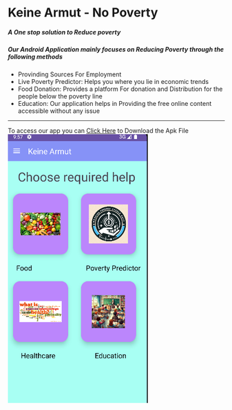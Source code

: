 <h1>Keine Armut - No Poverty</h1>
<h5>A One stop solution to Reduce poverty</h5>
<h5>Our Android Application mainly focuses on Reducing Poverty through the following methods</h5>
<ul>
    <li>Provinding Sources For Employment</li>
    <li>Live Poverty Predictor: Helps you where you lie in economic trends</li>
    <li>Food Donation: Provides a platform For  donation and Distribution for the people below the poverty line</li>
    <li>Education: Our application helps in Providing the free online content accessible without any issue</li>
</ul>
<hr>
To access our app you can <a href="https://drive.google.com/file/d/1oQhS0Dg3oNcsKwv5ugh-bmaslElBACVI/view?usp=sharing">Click Here</a> to Download the Apk File 
<img src="https://github.com/chetankumarpulipati/KeineArmut/blob/main/Screenshot%202024-02-28%20095826.jpg">


